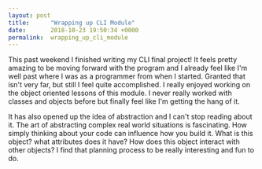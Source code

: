 ```yaml
---
layout: post
title:      "Wrapping up CLI Module"
date:       2018-10-23 19:50:34 +0000
permalink:  wrapping_up_cli_module
---
```



This past weekend I finished writing my CLI final project! It feels pretty amazing to be moving forward with the program and I already feel like I'm well past where I was as a programmer from when I started. Granted that isn't very far, but still I feel quite accomplished. I really enjoyed working on the object oriented lessons of this module. I never really worked with classes and objects before but finally feel like I'm getting the hang of it. 

It has also opened up the idea of abstraction and I can't stop reading about it. The art of abstracting complex real world situations is fascinating. How simply thinking about your code can influence how you build it. What is this object? what attributes does it have? How does this object interact with other objects? I find that planning process to be really interesting and fun to do.
